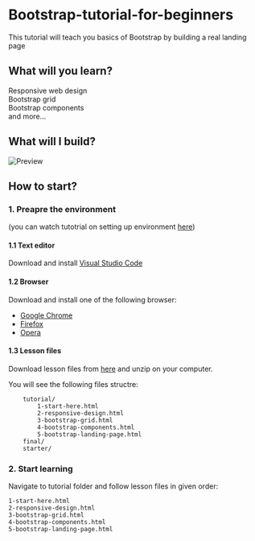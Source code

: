 # Bootstrap-tutorial-for-beginners
This tutorial will teach you basics of Bootstrap by building a real landing page

## What will you learn?
Responsive web design   
Bootstrap grid  
Bootstrap components  
and more... 

## What will I build? 

![Preview](/tutorial/assets/final-preview.gif)

## How to start?
### 1. Preapre the environment  
(you can watch tutotrial on setting up environment [here](https://www.youtube.com/watch?v=aKGoRX55nIM)) 

#### 1.1 Text editor    
Download and install [Visual Studio Code](https://code.visualstudio.com/download) 
	
#### 1.2 Browser  
Download and install one of the following browser:  

* [Google Chrome](https://www.google.com/chrome/)  
* [Firefox](https://www.mozilla.org/en-US/firefox/new/)  
* [Opera](https://www.opera.com/download)
  
#### 1.3 Lesson files  
Download lesson files from [here](https://github.com/mdbootstrap/JS-tutorial-To-Do-List-App-for-beginners/archive/master.zip) and unzip on your computer.
  
You will see the following files structre:

        tutorial/ 
            1-start-here.html
            2-responsive-design.html
            3-bootstrap-grid.html
            4-bootstrap-components.html
            5-bootstrap-landing-page.html 
        final/
        starter/

    
### 2. Start learning
Navigate to tutorial folder and follow lesson files in given order:

    1-start-here.html
    2-responsive-design.html
    3-bootstrap-grid.html
    4-bootstrap-components.html
    5-bootstrap-landing-page.html 
